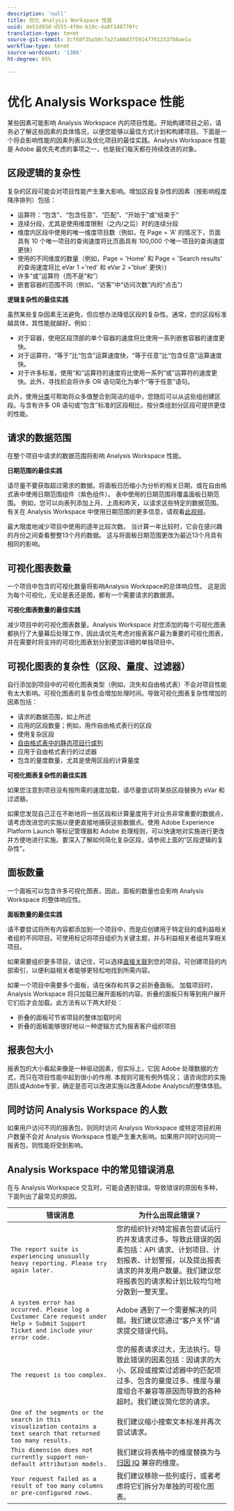 ```yaml
---
description: 'null'
title: 优化 Analysis Workspace 性能
uuid: de51d03d-d555-4f0e-b19c-4a8f140770fc
translation-type: tm+mt
source-git-commit: 3cf68f3ba50c7a27a86d37591477812537b8ae1a
workflow-type: tm+mt
source-wordcount: '1306'
ht-degree: 85%

---
```



# 优化 Analysis Workspace 性能

某些因素可能影响 Analysis Workspace 内的项目性能。开始构建项目之前，请务必了解这些因素的具体情况，以便您能够以最佳方式计划和构建项目。下面是一个将会影响性能的因素列表以及优化项目的最佳实践。Analysis Workspace 性能是 Adobe 最优先考虑的事项之一，也是我们每天都在持续改进的对象。

## 区段逻辑的复杂性

复杂的区段可能会对项目性能产生重大影响。增加区段复杂性的因素（按影响程度降序排列）包括：

* 运算符：“包含”、“包含任意”、“匹配”、“开始于”或“结束于”
* 连续分段，尤其是使用维度限制（之内/之后）时的连续分段
* 维度内区段中使用的唯一维度项目数（例如，在 Page = &#39;A&#39; 的情况下，页面具有 10 个唯一项目的查询速度将比页面具有 100,000 个唯一项目的查询速度更快）
* 使用的不同维度的数量（例如，Page = &#39;Home&#39; 和 Page = &#39;Search results&#39; 的查询速度将比 eVar 1 =&#39;red&#39; 和 eVar 2 =&#39;blue&#39; 更快）)
* 许多“或”运算符（而不是“和”）
* 嵌套容器的范围不同（例如，“访客”中“访问次数”内的“点击”）

**逻辑复杂性的最佳实践**

虽然某些复杂因素无法避免，但应想办法降低区段的复杂性。通常，您的区段标准越具体，其性能就越好。例如：

* 对于容器，使用区段顶部的单个容器的速度将比使用一系列嵌套容器的速度更快。
* 对于运算符，“等于”比“包含”运算速度快，“等于任意”比“包含任意”运算速度快。
* 对于许多标准，使用“和”运算符的速度将比使用一系列“或”运算符的速度更快。此外，寻找机会将许多 OR 语句简化为单个“等于任意”语句。

此外，使用[分类](/help/components/classifications/c-classifications.md)可帮助将众多值整合到简洁的组中，您随后可以从这些组创建区段。与含有许多 OR 语句或“包含”标准的区段相比，按分类组划分区段可提供更佳的性能。

## 请求的数据范围

在整个项目中请求的数据范围将影响 Analysis Workspace 性能。

**日期范围的最佳实践**

请尽量不要获取超过需求的数据。将面板日历缩小为分析的相关日期，或在自由格式表中使用日期范围组件（紫色组件）。 表中使用的日期范围将覆盖面板日期范围。 例如，您可以向表列添加上月、上周和昨天，以请求这些特定的数据范围。 有关在 Analysis Workspace 中使用日期范围的更多信息，请观看[此视频](https://www.youtube.com/watch?v=MIkT6FZ5gKk)。

最大限度地减少项目中使用的逐年比较次数。 当计算一年比较时，它会在感兴趣的月份之间查看整整13个月的数据。 这与将面板日期范围更改为最近13个月具有相同的影响。

## 可视化图表数量

一个项目中包含的可视化数量将影响Analysis Workspace的总体响应性。 这是因为每个可视化，无论是表还是图，都有一个需要请求的数据源。

**可视化图表数量的最佳实践**

减少项目中的可视化图表数量。Analysis Workspace 对您添加的每个可视化图表都执行了大量幕后处理工作，因此请优先考虑对报表客户最为重要的可视化图表，并在需要时将支持的可视化图表划分到更加详细的单独项目中。

## 可视化图表的复杂性（区段、量度、过滤器）

自行添加到项目中的可视化图表类型（例如，流失和自由格式表）不会对项目性能有太大影响。可视化图表的复杂性会增加处理时间。导致可视化图表复杂性增加的因素包括：

* 请求的数据范围，如上所述
* 应用的区段数量；例如，用作自由格式表行的区段
* 使用复杂区段
* [自由格式表中的静态项目行或列](https://docs.adobe.com/content/help/zh-Hans/analytics/analyze/analysis-workspace/build-workspace-project/column-row-settings/manual-vs-dynamic-rows.html)
* 应用于自由格式表行的过滤器
* 包含的量度数量，尤其是使用区段的计算量度

**可视化图表复杂性的最佳实践**

如果您注意到项目没有按所需的速度加载，请尽量尝试将某些区段替换为 eVar 和过滤器。

如果您发现自己正在不断地将一些区段和计算量度用于对业务非常重要的数据点，请考虑改进您的实施以便更直接地捕获这些数据点。使用 Adobe Experience Platform Launch 等标记管理器和 Adobe 处理规则，可以快速地对实施进行更改并方便地进行实施。要深入了解如何简化复杂区段，请参阅上面的“区段逻辑的复杂性”。

## 面板数量

一个面板可以包含许多可视化图表，因此，面板的数量也会影响 Analysis Workspace 的整体响应性。

**面板数量的最佳实践**

请不要尝试将所有内容都添加到一个项目中，而是应创建用于特定目的或利益相关者组的不同项目。可使用标记将项目组织为关键主题，并与利益相关者组共享相关项目。

如果需要组织更多项目，请记住，可以选择[直接关联](https://www.youtube.com/watch?v=6IOEewflG2U)到您的项目。可创建项目的内部索引，以便利益相关者能够更轻松地找到所需内容。

如果一个项目中需要多个面板，请在保存和共享之前折叠面板。 加载项目时，Analysis Workspace 将只加载已展开面板的内容。折叠的面板只有等到用户展开它们后才会加载。此方法有以下两大好处：

* 折叠的面板可节省项目的整体加载时间
* 折叠的面板能够很好地以一种逻辑方式为报表客户组织项目

## 报表包大小

报表包的大小看起来像是一种驱动因素，但实际上，它因 Adobe 处理数据的方式，而只在项目性能中起到很小的作用. 本规则可能有例外情况； 请咨询您的实施团队或Adobe专家，确定是否可以改进实施以改善Adobe Analytics的整体体验。

## 同时访问 Analysis Workspace 的人数

如果用户访问不同的报表包，则同时访问 Analysis Workspace 或特定项目的用户数量不会对 Analysis Workspace 性能产生重大影响。如果用户同时访问同一报表包，则性能将受到影响。

## Analysis Workspace 中的常见错误消息

在与 Analysis Workspace 交互时，可能会遇到错误。导致错误的原因有多种，下面列出了最常见的原因。

| 错误消息 | 为什么出现此错误？ |
|---|---|
| `The report suite is experiencing unusually heavy reporting. Please try again later.` | 您的组织针对特定报表包尝试运行的并发请求过多。导致此错误的因素包括：API 请求、计划项目、计划报表、计划警报，以及提出报表请求的并发用户数量。我们建议您将报表包的请求和计划比较均匀地分散到一整天里。 |
| `A system error has occurred. Please log a Customer Care request under Help > Submit Support Ticket and include your error code.` | Adobe 遇到了一个需要解决的问题。我们建议您通过“客户关怀”请求提交错误代码。 |
| `The request is too complex.` | 您的报表请求过大，无法执行。导致此错误的因素包括：因请求的大小、区段或搜索过滤器中的匹配项过多、包含的量度过多、维度与量度组合不兼容等原因而导致的各种超时。我们建议简化您的请求。 |
| `One of the segments or the search in this visualization contains a text search that returned too many results.` | 我们建议缩小搜索文本标准并再次尝试请求。 |
| `This dimension does not currently support non-default attribution models.` | 我们建议将表格中的维度替换为与[归因 IQ](../attribution/overview.md) 兼容的维度。 |
| `Your request failed as a result of too many columns or pre-configured rows.` | 我们建议移除一些列或行，或者考虑将它们拆分为单独的可视化图表。 |
